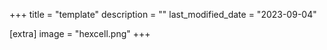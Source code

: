 +++
title = "template"
description = ""
last_modified_date = "2023-09-04"

[extra]
image = "hexcell.png"
+++
